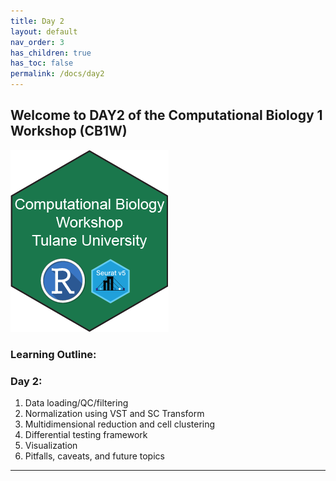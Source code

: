 ```yaml
---
title: Day 2
layout: default
nav_order: 3
has_children: true
has_toc: false
permalink: /docs/day2
---
```


## Welcome to DAY2 of the Computational Biology 1 Workshop (CB1W)

![](https://raw.githubusercontent.com/Dragonmasterx87/CompBio1-Tulane/main/assets/images/logo.png)

### Learning Outline:
### Day 2:
1. Data loading/QC/filtering
2. Normalization using VST and SC Transform
3. Multidimensional reduction and cell clustering
4. Differential testing framework
5. Visualization
6. Pitfalls, caveats, and future topics

----
[Just the Docs]: https://just-the-docs.github.io/just-the-docs/
[GitHub Pages]: https://docs.github.com/en/pages
[README]: https://github.com/just-the-docs/just-the-docs-template/blob/main/README.md
[Jekyll]: https://jekyllrb.com
[GitHub Pages / Actions workflow]: https://github.blog/changelog/2022-07-27-github-pages-custom-github-actions-workflows-beta/
[use this template]: https://github.com/just-the-docs/just-the-docs-template/generate
